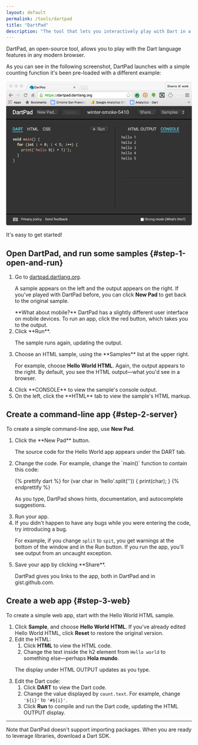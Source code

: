 ```yaml
---
layout: default
permalink: /tools/dartpad
title: "DartPad"
description: "The tool that lets you interactively play with Dart in a browser."
---
```


DartPad, an open-source tool,
allows you to play with the Dart language features in any modern browser.

As you can see in the following screenshot, DartPad launches with a simple counting
function it's been pre-loaded with a different example:

<img src="images/DartPadWindow.png" alt="a screenshot showing what DartPad looks like" />

It's easy to get started!

## Open DartPad, and run some samples {#step-1-open-and-run}

<ol markdown="1">
  <li markdown="1">
  Go to <a href="{{site.custom.dartpad.direct-link}}" target="_blank">dartpad.dartlang.org</a>.

  A sample appears on the left and the output appears on the right.
  If you've played with DartPad before,
  you can click **New Pad** to get back to the original sample.

  <aside class="alert alert-info" markdown="1">
  **What about mobile?**
  DartPad has a slightly different user interface on mobile devices.
  To run an app, click the red button, which takes you to the output.
  </aside>
  </li>

  <li markdown="1">
  Click **Run**.

  The sample runs again, updating the output.
  </li>

  <li markdown="1">
  Choose an HTML sample, using the **Samples** list at the upper right.

  For example, choose **Hello World HTML**.
  Again, the output appears to the right.
  By default, you see the HTML output—what you'd see in a browser.
  </li>

  <li markdown="1">
  Click **CONSOLE** to view the sample's console output.
  </li>

  <li markdown="1">
  On the left, click the **HTML** tab to view the sample's HTML markup.
  </li>
</ol>

## Create a command-line app {#step-2-server}

To create a simple command-line app, use **New Pad**.

<ol markdown="1">
  <li markdown="1">
  Click the **New Pad** button.

  The source code for the Hello World app appears
  under the DART tab.
  </li>

  <li markdown="1">
  Change the code. For example, change the `main()` function
  to contain this code:

<!-- library-tour/string-tests/bin/main.dart -->
{% prettify dart %}
for (var char in 'hello'.split('')) {
  print(char);
}
{% endprettify %}

  As you type, DartPad shows hints, documentation,
  and autocomplete suggestions.
  </li>

  <li markdown="1">
  Run your app.
  </li>

  <li markdown="1">
  If you didn't happen to have any bugs while you were entering the code,
  try introducing a bug.

  For example, if you change `split` to `spit`,
  you get warnings at the bottom of the window and in the Run button.
  If you run the app, you'll see output from an uncaught exception.
  </li>

  <li markdown="1">
  Save your app by clicking **Share**.

  DartPad gives you links to the app,
  both in DartPad and in gist.github.com.
</li>
</ol>

## Create a web app {#step-3-web}

To create a simple web app, start with the Hello World HTML sample.

<ol>
  <li>
    Click <b>Sample</b>, and choose <b>Hello World HTML</b>.
    If you've already edited Hello World HTML,
    click <b>Reset</b> to restore the original version.
  </li>

  <li>
    Edit the HTML:
    <ol>
      <li>
        Click <b>HTML</b> to view the HTML code.
      </li>
      <li>
        Change the text inside the h2 element
        from <code>Hello world</code> to something else—perhaps
        <b>Hola mundo</b>.
      </li>
    </ol>
    <p>
      The display under HTML OUTPUT updates as you type.
    </p>
  </li>

  <li>
    Edit the Dart code:
    <ol>
      <li>
        Click <b>DART</b> to view the Dart code.
      </li>
      <li>
        Change the value displayed by <code>count.text</code>.
        For example, change <code>'${i}'</code> to <code>'#${i}'</code>.
      </li>
      <li>
        Click <b>Run</b> to compile and run the Dart code,
        updating the HTML OUTPUT display.
      </li>
    </ol>
  </li>
</ol>

---

Note that DartPad doesn't support importing packages.
When you are ready to leverage libraries,
download a Dart SDK.
